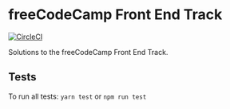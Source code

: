 # freeCodeCamp Front End Track

[![CircleCI](https://circleci.com/gh/j-klassen/free-code-camp-front-end-track/tree/master.svg?style=svg)](https://circleci.com/gh/j-klassen/free-code-camp-front-end-track/tree/master)

Solutions to the freeCodeCamp Front End Track.

## Tests

To run all tests: `yarn test` or `npm run test`
